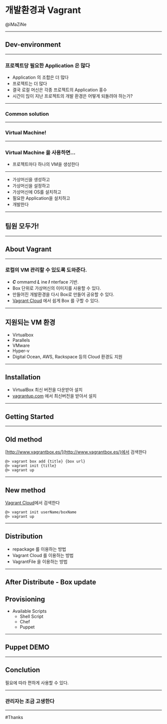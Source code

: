 # 개발환경과 Vagrant
@iMaZiNe

- - -
## Dev-environment
_ _ _
### 프로젝트당 필요한 Application 은 많다
+ Application 의 조합은 더 많다
+ 프로젝트는 더 많다
+ 결국 로컬 머신은 각종 프로젝트의 Application 홍수
+ 시간이 믾이 지난 프로젝트의 개발 환경은 어떻게 되돌려야 하는가?
_ _ _
### Common solution
_ _ _
### Virtual Machine!
_ _ _
### Virtual Machine 을 사용하면...
+ 프로젝트마다 하나의 VM을 생성한다
_ _ _
+ 가상머신을 생성하고
+ 가상머신을 설정하고
+ 가상머신에 OS를 설치하고
+ 필요한 Application을 설치하고
+ 개발한다
_ _ _
## 팀원 모두가!

- - -
## About Vagrant
_ _ _
### 로컬의 VM 관리할 수 있도록 도와준다.
+ ***C*** ommamd ***L*** ine ***I*** nterface 기반.
+ Box 단위로 가상머신의 이미지를 사용할 수 있다.
+ 만들어진 개발환경을 다시 Box로 만들어 공유할 수 있다.
+ [Vagrant Cloud](https://vagrantcloud.com/) 에서 쉽게 Box 를 구할 수 있다.
_ _ _
## 지원되는 VM 환경
+ Virtualbox
+ Parallels
+ VMware
+ Hyper-v
+ Digital Ocean, AWS, Rackspace 등의 Cloud 환경도 지원

- - -
## Installation
+ VirtualBox 최신 버전을 다운받아 설치
+ [vagrantup.com](http://www.vagrantup.com/downloads.html) 에서 최신버전을 받아서 설치
- - -
## Getting Started
_ _ _
## Old method
[http://www.vagrantbox.es/](http://www.vagrantbox.es/)에서 검색한다

	@> vagrant box add {title} {box url}
    @> vagrant init {title}
    @> vagrant up
_ _ _
## New method
[Vagrant Cloud](https://vagrantcloud.com/)에서 검색한다

	@> vagrant init userName/boxName
	@> vagrant up

- - - 
## Distribution
+ repackage 를 이용하는 방법
+ Vagrant Cloud 를 이용하는 방법
+ VagrantFile 을 이용하는 방법

- - - 
## After Distribute - Box update
## Provisioning
+ Available Scripts
    + Shell Script
    + Chef
    + Puppet
- - -
## Puppet DEMO 

- - - 
## Conclution
필요에 따라 편하게 사용할 수 있다.

_ _ _
### 관리자는 조금 고생한다

- - -

#Thanks